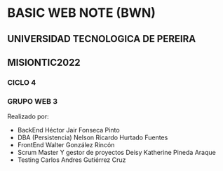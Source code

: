 # BASIC WEB NOTE (BWN)
## UNIVERSIDAD TECNOLOGICA DE PEREIRA
## MISIONTIC2022
### CICLO 4
### GRUPO WEB 3

Realizado por:
* BackEnd	Héctor Jair Fonseca Pinto
* DBA (Persistencia)	Nelson Ricardo Hurtado Fuentes
* FrontEnd	Walter González Rincón
* Scrum Master Y gestor de proyectos	Deisy Katherine Pineda Araque
* Testing Carlos Andres Gutiérrez Cruz

